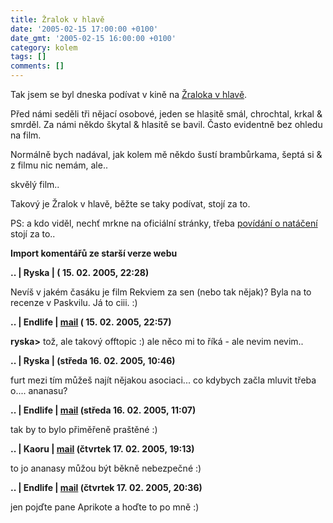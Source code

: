 ```yaml
---
title: Žralok v hlavě
date: '2005-02-15 17:00:00 +0100'
date_gmt: '2005-02-15 16:00:00 +0100'
category: kolem
tags: []
comments: []
---
```

<p>Tak jsem se byl dneska podívat v kině na <a href="https://www.zralok-film.cz/">Žraloka v hlavě</a>.</p>
<p>Před námi seděli tři nějací osobové, jeden se hlasitě smál, chrochtal, krkal
&amp; smrděl. Za námi někdo škytal &amp; hlasitě se bavil. Často evidentně
bez ohledu na film.</p>
<p>Normálně bych nadával, jak kolem mě někdo šustí brambůrkama, šeptá si &amp; z filmu
nic nemám, ale..</p>
<p>skvělý film..</p>
<p>Takový je Žralok v hlavě, běžte se taky podívat, stojí za to.</p>
<p>PS: a kdo viděl, nechť mrkne na oficiální stránky, třeba
<a href="https://www.zralok-film.cz/index.php?wtd=9">povídání o natáčení</a> stojí
za to..</p>
<div class="import-komentaru">
<p><strong>Import komentářů ze starší verze webu</strong></p>
<div class="comment">
<p style="font-weight:bold"><span class="compredmet">..</span> | <span class="comname">Ryska</span> | (&nbsp;15.&nbsp;02.&nbsp;2005,&nbsp;22:28)</p>
<p>Nevíš v jakém časáku je film Rekviem za sen (nebo tak nějak)? Byla na to recenze v Paskvilu. Já to ciii. :) </p>
</div>
<div class="comment">
<p style="font-weight:bold"><span class="compredmet">..</span> | <span class="comname">Endlife</span> |  <a href="mailto:jan.martinek@post.cz">mail</a> (&nbsp;15.&nbsp;02.&nbsp;2005,&nbsp;22:57)</p>
<p><strong>ryska&gt;</strong> tož, ale takový offtopic :) ale něco mi to říká - ale nevim nevim.. </p>
</div>
<div class="comment">
<p style="font-weight:bold"><span class="compredmet">..</span> | <span class="comname">Ryska</span> | (středa&nbsp;16.&nbsp;02.&nbsp;2005,&nbsp;10:46)</p>
<p>furt mezi tím můžeš najít nějakou asociaci... co kdybych začla mluvit třeba o.... ananasu? </p>
</div>
<div class="comment">
<p style="font-weight:bold"><span class="compredmet">..</span> | <span class="comname">Endlife</span> |  <a href="mailto:jan.martinek@post.cz">mail</a> (středa&nbsp;16.&nbsp;02.&nbsp;2005,&nbsp;11:07)</p>
<p>tak by to bylo přiměřeně praštěné :) </p>
</div>
<div class="comment">
<p style="font-weight:bold"><span class="compredmet">..</span> | <span class="comname">Kaoru </span> |  <a href="mailto:kaorunagisa@centrum.cz">mail</a> (čtvrtek&nbsp;17.&nbsp;02.&nbsp;2005,&nbsp;19:13)</p>
<p>to jo ananasy můžou být běkně nebezpečné :) </p>
</div>
<div class="comment">
<p style="font-weight:bold"><span class="compredmet">..</span> | <span class="comname">Endlife</span> |  <a href="mailto:jan.martinek@post.cz">mail</a> (čtvrtek&nbsp;17.&nbsp;02.&nbsp;2005,&nbsp;20:36)</p>
<p>jen pojďte pane Aprikote a hoďte to po mně :) </p>
</div>
</div>
